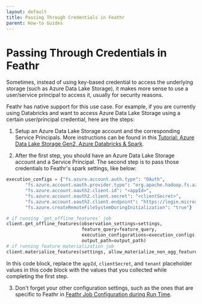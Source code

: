 ```yaml
---
layout: default
title: Passing Through Credentials in Feathr
parent: How-to Guides
---
```


# Passing Through Credentials in Feathr

Sometimes, instead of using key-based credential to access the underlying storage (such as Azure Data Lake Storage), it makes more sense to use a user/service principal to access it, usually for security reasons.

Feathr has native support for this use case. For example, if you are currently using Databricks and want to access Azure Data Lake Storage using a certain user/principal credential, here are the steps:

1. Setup an Azure Data Lake Storage account and the corresponding Service Principals. More instructions can be found in this [Tutorial: Azure Data Lake Storage Gen2, Azure Databricks & Spark](https://learn.microsoft.com/en-us/azure/storage/blobs/data-lake-storage-use-databricks-spark).



2. After the first step, you should have an Azure Data Lake Storage account and a Service Principal. The second step is to pass those credentials to Feathr's spark settings, like below: 
```python
execution_configs = {"fs.azure.account.auth.type": "OAuth",
       "fs.azure.account.oauth.provider.type": "org.apache.hadoop.fs.azurebfs.oauth2.ClientCredsTokenProvider",
       "fs.azure.account.oauth2.client.id": "<appId>",
       "fs.azure.account.oauth2.client.secret": "<clientSecret>",
       "fs.azure.account.oauth2.client.endpoint": "https://login.microsoftonline.com/<tenant>/oauth2/token",
       "fs.azure.createRemoteFileSystemDuringInitialization": "true"}

# if running `get_offline_features` job
client.get_offline_features(observation_settings=settings,
                            feature_query=feature_query,
                            execution_configurations=execution_configs,
                            output_path=output_path)
# if running feature materialization job
client.materialize_features(settings, allow_materialize_non_agg_feature=True, execution_configurations=execution_configs)
```

In this code block, replace the `appId`, `clientSecret`, and `tenant` placeholder values in this code block with the values that you collected while completing the first step.

3. Don't forget your other configuration settings, such as the ones that are specific to Feathr in [Feathr Job Configuration during Run Time](./feathr-job-configuration.md).
